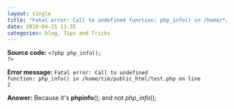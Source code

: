```yaml
---
layout: single
title: "Fatal error: Call to undefined function: php_info() in /home/*/public_html/info.php on line 2"
date: 2010-04-21 13:35
categories: blog, Tips and Tricks
---
```

<strong>Source code:</strong>
<code>&lt;?php
php_info();
?&gt;</code>

<strong>Error message:</strong>
<code>Fatal error: Call to undefined function: php_info() in /home/tim/public_html/test.php on line 2</code>

<strong>Answer:</strong>
Because it's <strong>phpinfo</strong>(); and not <em>php_info</em>();

